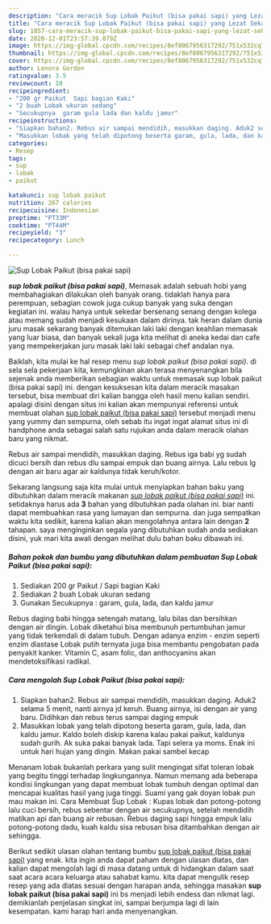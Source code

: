 ```yaml
---
description: "Cara meracik Sup Lobak Paikut (bisa pakai sapi) yang Lezat Sekali"
title: "Cara meracik Sup Lobak Paikut (bisa pakai sapi) yang Lezat Sekali"
slug: 1857-cara-meracik-sup-lobak-paikut-bisa-pakai-sapi-yang-lezat-sekali
date: 2020-12-01T23:57:39.879Z
image: https://img-global.cpcdn.com/recipes/8ef8067956317292/751x532cq70/sup-lobak-paikut-bisa-pakai-sapi-foto-resep-utama.jpg
thumbnail: https://img-global.cpcdn.com/recipes/8ef8067956317292/751x532cq70/sup-lobak-paikut-bisa-pakai-sapi-foto-resep-utama.jpg
cover: https://img-global.cpcdn.com/recipes/8ef8067956317292/751x532cq70/sup-lobak-paikut-bisa-pakai-sapi-foto-resep-utama.jpg
author: Lenora Gordon
ratingvalue: 3.5
reviewcount: 10
recipeingredient:
- "200 gr Paikut  Sapi bagian Kaki"
- "2 buah Lobak ukuran sedang"
- "Secukupnya  garam gula lada dan kaldu jamur"
recipeinstructions:
- "Siapkan bahan2. Rebus air sampai mendidih, masukkan daging. Aduk2 selama 5 menit, nanti airnya jd keruh. Buang airnya, isi dengan air yang baru. Didihkan dan rebus terus sampai daging empuk"
- "Masukkan lobak yang telah dipotong beserta garam, gula, lada, dan kaldu jamur. Kaldo boleh diskip karena kalau pakai paikut, kaldunya sudah gurih. Ak suka pakai banyak lada. Tapi selera ya moms. Enak ini untuk hari hujan yang dingin. Makan pakai sambel kecap"
categories:
- Resep
tags:
- sup
- lobak
- paikut

katakunci: sup lobak paikut 
nutrition: 267 calories
recipecuisine: Indonesian
preptime: "PT33M"
cooktime: "PT44M"
recipeyield: "3"
recipecategory: Lunch

---
```



![Sup Lobak Paikut (bisa pakai sapi)](https://img-global.cpcdn.com/recipes/8ef8067956317292/751x532cq70/sup-lobak-paikut-bisa-pakai-sapi-foto-resep-utama.jpg)

<b><i>sup lobak paikut (bisa pakai sapi)</i></b>, Memasak adalah sebuah hobi yang membahagiakan dilakukan oleh banyak orang. tidaklah hanya para perempuan, sebagian cowok juga cukup banyak yang suka dengan kegiatan ini. walau hanya untuk sekedar bersenang senang dengan kolega atau memang sudah menjadi kesukaan dalam dirinya. tak heran dalam dunia juru masak sekarang banyak ditemukan laki laki dengan keahlian memasak yang luar biasa, dan banyak sekali juga kita melihat di aneka kedai dan cafe yang mempekerjakan juru masak laki laki sebagai chef andalan nya.

Baiklah, kita mulai ke hal resep menu <i>sup lobak paikut (bisa pakai sapi)</i>. di sela sela pekerjaan kita, kemungkinan akan terasa menyenangkan bila sejenak anda memberikan sebagian waktu untuk memasak sup lobak paikut (bisa pakai sapi) ini. dengan kesuksesan kita dalam meracik masakan tersebut, bisa membuat diri kalian bangga oleh hasil menu kalian sendiri. apalagi disini dengan situs ini kalian akan mempunyai referensi untuk membuat olahan <u>sup lobak paikut (bisa pakai sapi)</u> tersebut menjadi menu yang yummy dan sempurna, oleh sebab itu ingat ingat alamat situs ini di handphone anda sebagai salah satu rujukan anda dalam meracik olahan baru yang nikmat.

Rebus air sampai mendidih, masukkan daging. Rebus iga babi yg sudah dicuci bersih dan rebus dlu sampai empuk dan buang airnya. Lalu rebus lg dengan air baru agar air kaldunya tidak keruh/kotor.


Sekarang langsung saja kita mulai untuk menyiapkan bahan baku yang dibutuhkan dalam meracik makanan <u><i>sup lobak paikut (bisa pakai sapi)</i></u> ini. setidaknya harus ada <b>3</b> bahan yang dibutuhkan pada olahan ini. biar nanti dapat membuahkan rasa yang lumayan dan sempurna. dan juga sempatkan waktu kita sedikit, karena kalian akan mengolahnya antara lain dengan <b>2</b> tahapan. saya menginginkan segala yang dibutuhkan sudah anda sediakan disini, yuk mari kita awali dengan melihat dulu bahan baku dibawah ini.

<!--inarticleads1-->

##### Bahan pokok dan bumbu yang dibutuhkan dalam pembuatan Sup Lobak Paikut (bisa pakai sapi):

1. Sediakan 200 gr Paikut / Sapi bagian Kaki
1. Sediakan 2 buah Lobak ukuran sedang
1. Gunakan Secukupnya : garam, gula, lada, dan kaldu jamur


Rebus daging babi hingga setengah matang, lalu bilas dan bersihkan dengan air dingin. Lobak diketahui bisa membunuh pertumbuhan jamur yang tidak terkendali di dalam tubuh. Dengan adanya enzim - enzim seperti enzim diastase Lobak putih ternyata juga bisa membantu pengobatan pada penyakit kanker. Vitamin C, asam folic, dan anthocyanins akan mendetoksifikasi radikal. 

<!--inarticleads2-->

##### Cara mengolah Sup Lobak Paikut (bisa pakai sapi):

1. Siapkan bahan2. Rebus air sampai mendidih, masukkan daging. Aduk2 selama 5 menit, nanti airnya jd keruh. Buang airnya, isi dengan air yang baru. Didihkan dan rebus terus sampai daging empuk
1. Masukkan lobak yang telah dipotong beserta garam, gula, lada, dan kaldu jamur. Kaldo boleh diskip karena kalau pakai paikut, kaldunya sudah gurih. Ak suka pakai banyak lada. Tapi selera ya moms. Enak ini untuk hari hujan yang dingin. Makan pakai sambel kecap


Menanam lobak bukanlah perkara yang sulit mengingat sifat toleran lobak yang begitu tinggi terhadap lingkungannya. Namun memang ada beberapa kondisi lingkungan yang dapat membuat lobak tumbuh dengan optimal dan mencapai kualitas hasil yang juga tinggi. Suami yang gak doyan lobak pun mau makan ini. Cara Membuat Sup Lobak : Kupas lobak dan potong-potong lalu cuci bersih, rebus sebentar dengan air secukupnya, setelah mendidih matikan api dan buang air rebusan. Rebus daging sapi hingga empuk lalu potong-potong dadu, kuah kaldu sisa rebusan bisa ditambahkan dengan air sehingga. 

Berikut sedikit ulasan olahan tentang bumbu <u>sup lobak paikut (bisa pakai sapi)</u> yang enak. kita ingin anda dapat paham dengan ulasan diatas, dan kalian dapat mengolah lagi di masa datang untuk di hidangkan dalam saat saat acara acara keluarga atau sahabat kamu. kita dapat mengulik resep resep yang ada diatas sesuai dengan harapan anda, sehingga masakan <b>sup lobak paikut (bisa pakai sapi)</b> ini bs menjadi lebih endess dan nikmat lagi. demikianlah penjelasan singkat ini, sampai berjumpa lagi di lain kesempatan. kami harap hari anda menyenangkan.
